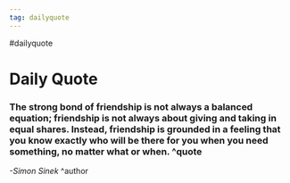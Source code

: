 ```yaml
---
tag: dailyquote
---
```


#dailyquote

# Daily Quote

### The strong bond of friendship is not always a balanced equation; friendship is not always about giving and taking in equal shares. Instead, friendship is grounded in a feeling that you know exactly who will be there for you when you need something, no matter what or when. ^quote
*-Simon Sinek* ^author
